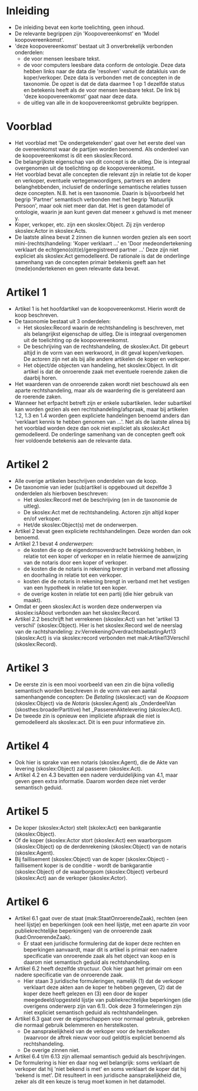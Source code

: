 # Inleiding
* De inleiding bevat een korte toelichting, geen inhoud. 
* De relevante begrippen zijn 'Koopovereenkomst' en 'Model koopovereenkomst'.
* 'deze koopovereenkomst' bestaat uit 3 onverbrekelijk verbonden onderdelen: 
  * de voor mensen leesbare tekst.
  * de voor computers leesbare data conform de ontologie. Deze data hebben links naar de data die 'resolven' vanuit de datakluis van de koper/verkoper. Deze data is verbonden met de concepten in de taxonomie. De opzet is dat de data daarmee 1 op 1 dezelfde status en betekenis heeft als de voor mensen leesbare tekst. De link bij 'deze koopovereenkomst' gaat naar deze data.
  * de uitleg van alle in de koopovereenkomst gebruikte begrippen.
# Voorblad
* Het voorblad met 'De ondergetekenden' gaat over het eerste deel van de overeenkomst waar de partijen worden benoemd. Als onderdeel van de koopovereenkomst is dit een skoslex:Record.
* De belangrijkste eigenschap van dit concept is de uitleg. Die is integraal overgenomen uit de toelichting op de koopovereenkomst. 
* Het voorblad bevat alle concepten die relevant zijn in relatie tot de koper en verkoper, eventuele vertegenwoordigers, partners en andere belanghebbenden, inclusief de onderlinge semantische relaties tussen deze concepten. N.B. het is een taxonomie. Daarin is bijvoorbeeld het begrip 'Partner' semantisch verbonden met het begrip 'Natuurlijk Persoon', maar ook niet meer dan dat. Het is geen datamodel of ontologie, waarin je aan kunt geven dat meneer x gehuwd is met meneer y. 
* Koper, verkoper, etc. zijn een skoslex:Object. Zij zijn verderop skoslex:Actor in skoslex:Acts.
* De laatste alinea bevat 2 zinnen die kunnen worden gezien als een soort mini-(rechts)handeling: 'Koper verklaart ...' en 'Door medeondertekening verklaart de echtgeno(o)t(e)/geregistreerd partner ...' Deze zijn niet expliciet als skoslex:Act gemodelleerd. De rationale is dat de onderlinge samenhang van de concepten primair betekenis geeft aan het (mede)ondertekenen en geen relevante data bevat.
# Artikel 1
* Artikel 1 is het hoofdartikel van de koopovereenkomst. Hierin wordt de koop beschreven.
* De taxonomie bestaat uit 3 onderdelen:
  * Het skoslex:Record waarin de rechtshandeling is beschreven, met als belangrijkst eigenschap de uitleg.  Die is integraal overgenomen uit de toelichting op de koopovereenkomst. 
  * De beschrijving van de rechtshandeling, de skoslex:Act. Dit gebeurt altijd in de vorm van een werkwoord, in dit geval kopen/verkopen. De actoren zijn net als bij alle andere artikelen de koper en verkoper.
  * Het object/de objecten van handeling, het skoslex:Object. In dit artikel is dat de onroerende zaak met eventuele roerende zaken die daarbij horen.
* Het waarderen van de onroerende zaken wordt niet beschouwd als een aparte rechtshandeling, maar als de waardering die is gerelateerd aan de roerende zaken.
* Wanneer het erfpacht betreft zijn er enkele subartikelen. Ieder subartikel kan worden gezien als een rechtshandeling/afspraak, maar bij artikelen 1.2, 1.3 en 1.4 worden geen expliciete handelingen benoemd anders dan 'verklaart kennis te hebben genomen van ...'. Net als de laatste alinea bij het voorblad worden deze dan ook niet expliciet als skoslex:Act gemodelleerd. De onderlinge samenhang van de concepten geeft ook hier voldoende betekenis aan de relevante data.
# Artikel 2
* Alle overige artikelen beschrijven onderdelen van de koop.
* De taxonomie van ieder (sub)artikel is opgebouwd uit dezelfde 3 onderdelen als hierboven beschreven:
   * Het skoslex:Record met de beschrijving (en in de taxonomie de uitleg).
   * De skoslex:Act met de rechtshandeling. Actoren zijn altijd koper en/of verkoper.
   * Het/de skoslex:Object(s) met de onderwerpen.
* Artikel 2 bevat geen expliciete rechtshandelingen. Deze worden dan ook benoemd.
* Artikel 2.1 bevat 4 _onderwerpen_:
   * de kosten die op de eigendomsoverdracht betrekking hebben, in relatie tot een koper of verkoper en in relatie hiermee de aanwijzing van de notaris door een koper of verkoper.
   * de kosten die de notaris in rekening brengt in verband met aflossing en doorhaling in relatie tot een verkoper.
   * kosten die de notaris in rekening brengt in verband met het vestigen van een hypotheek in relatie tot een koper.
   * de overige kosten in relatie tot een partij (die hier gebruik van maakt).
* Omdat er geen skoslex:Act is worden deze onderwerpen via skoslex:isAbout verbonden aan het skoslex:Record.
* Artikel 2.2 beschrijft het verrekenen (skoslex:Act) van het 'artikel 13 verschil' (skoslex:Object). Hier is het skoslex:Record wel de neerslag van de rachtshandeling: zv:VerrekeningOverdrachtsbelastingArt13 (skoslex:Act) is via skoslex:record verbonden met mak:Artikel13Verschil (skoslex:Record).
# Artikel 3
* De eerste zin is een mooi voorbeeld van een zin die bijna volledig semantisch worden beschreven in de vorm van een aantal samenhangende concepten: De _Betaling_ (skoslex:act) van de _Koopsom_ (skoslex:Object) via de _Notaris_ (skoslex:Agent) als _OnderdeelVan (skosthes:broaderPartitive) het _PasserenAktelevering (skoslex:Act).
* De tweede zin is opnieuw een impliciete afspraak die niet is gemodelleerd als skoslex:act. Dit is een puur informatieve zin.
# Artikel 4
* Ook hier is sprake van een notaris (skoslex:Agent), die de Akte van levering (skoslex:Object) zal passeren (skoslex:Act).
* Artikel 4.2 en 4.3 bevatten een nadere verduidelijking van 4.1, maar geven geen extra informatie. Daarom worden deze niet verder semantisch geduid.
# Artikel 5
* De koper (skoslex:Actor) stelt (skolex:Act) een bankgarantie (skoslex:Object).
* Of de koper (skoslex:Actor stort (skoslex:Act) een waarborgsom (skoslex:Object) op de derdenrekening (skoslex:Object) van de notaris (skoslex:Agent).
* Bij faillisement (skoslex:Object) van de koper (skoslex:Object) - faillisement koper is de conditie - wordt de bankgarantie (skoslex:Object) of de waarborgsom (skoslex:Object) verbeurd (skoslex:Act) aan de verkoper (skoslex:Actor).
# Artikel 6
* Artikel 6.1 gaat over de staat (mak:StaatOnroerendeZaak), rechten (een heel lijstje) en beperkingen (ook een heel lijstje, met een aparte zin voor publiekrechtelijke beperkingen) van de onroerende zaak (kad:OnroerendeZaak).  
  * Er staat een juridische formulering dat de koper deze rechten en beperkingen aanvaardt, maar dit is artikel is primair een nadere specificatie van onroerende zaak als het object van koop en is daarom niet semantisch geduid als rechtshandeling.
* Artikel 6.2 heeft dezelfde structuur. Ook hier gaat het primair om een nadere specificatie van de onroerende zaak.
  * Hier staan 3 juridische formuleringen, namelijk (1) dat de verkoper verklaart deze akten aan de koper te hebben gegeven, (2) dat de koper deze heeft gelezen en (3) een door de koper meegedeeld/opgesteld lijstje van publiekrechtelijke beperkingen (die overigens onderwerp zijn van 6.1). Ook deze 3 formeleringen zijn niet expliciet semantisch geduid als rechtshandelingen.
* Artikel 6.3 gaat over de eigenschappen voor normaal gebruik, gebreken die normaal gebruik belemmeren en herstelkosten.
  * De aansprakelijkheid van de verkoper voor de herstelkosten (waarvoor de aftrek nieuw voor oud geldt)is expliciet benoemd als rechtshandeling.
  * De overige zinnen niet.
* Artikel 6.4 t/m 6.13 zijn allemaal semantisch geduid als beschrijvingen.
* De formulering is hier en daar nog wel belangrijk: soms verklaart de verkoper dat hij 'niet bekend is met' en soms verklaart de koper dat hij 'bekend is met'. Dit resulteert in een juridische aansprakelijkheid die, zeker als dit een keuze is terug moet komen in het datamodel.  
